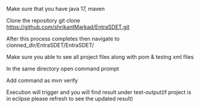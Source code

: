 Make sure that you have java 17, maven 

Clone the repository git clone https://github.com/shrikantMarkad/EntraSDET.git

After this process completes then navigate to clonned_dir/EntraSDET/EntraSDET/

Make sure you able to see all project files along with pom & testng xml files

In the same directory open command prompt

Add command as mvn verify

Execution will trigger and you will find result under test-output(if project is in eclipse please refresh to see the updated result)

